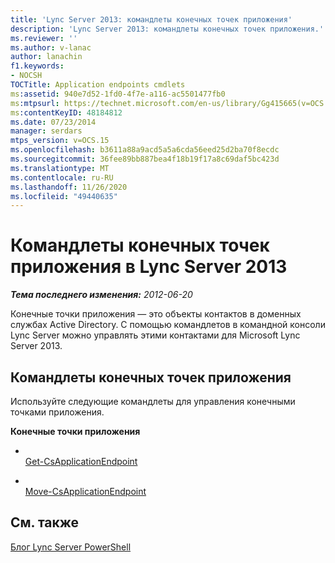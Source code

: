 ```yaml
---
title: 'Lync Server 2013: командлеты конечных точек приложения'
description: 'Lync Server 2013: командлеты конечных точек приложения.'
ms.reviewer: ''
ms.author: v-lanac
author: lanachin
f1.keywords:
- NOCSH
TOCTitle: Application endpoints cmdlets
ms:assetid: 940e7d52-1fd0-4f7e-a116-ac5501477fb0
ms:mtpsurl: https://technet.microsoft.com/en-us/library/Gg415665(v=OCS.15)
ms:contentKeyID: 48184812
ms.date: 07/23/2014
manager: serdars
mtps_version: v=OCS.15
ms.openlocfilehash: b3611a88a9acd5a5a6cda56eed25d2ba70f8ecdc
ms.sourcegitcommit: 36fee89bb887bea4f18b19f17a8c69daf5bc423d
ms.translationtype: MT
ms.contentlocale: ru-RU
ms.lasthandoff: 11/26/2020
ms.locfileid: "49440635"
---
```

# <a name="application-endpoints-cmdlets-in-lync-server-2013"></a>Командлеты конечных точек приложения в Lync Server 2013

<div data-xmlns="http://www.w3.org/1999/xhtml">

<div class="topic" data-xmlns="http://www.w3.org/1999/xhtml" data-msxsl="urn:schemas-microsoft-com:xslt" data-cs="https://msdn.microsoft.com/">

<div data-asp="https://msdn2.microsoft.com/asp">



</div>

<div id="mainSection">

<div id="mainBody">

<span> </span>

_**Тема последнего изменения:** 2012-06-20_

Конечные точки приложения — это объекты контактов в доменных службах Active Directory. С помощью командлетов в командной консоли Lync Server можно управлять этими контактами для Microsoft Lync Server 2013.

<div>

## <a name="application-endpoints-cmdlets"></a>Командлеты конечных точек приложения

Используйте следующие командлеты для управления конечными точками приложения.

**Конечные точки приложения**

  - <span></span>  
    [Get-CsApplicationEndpoint](https://technet.microsoft.com/library/Gg398655(v=OCS.15))

  - <span></span>  
    [Move-CsApplicationEndpoint](https://technet.microsoft.com/library/Gg398188(v=OCS.15))

</div>

<div>

## <a name="see-also"></a>См. также


[Блог Lync Server PowerShell](https://go.microsoft.com/fwlink/p/?linkid=203150)  
  

</div>

</div>

<span> </span>

</div>

</div>

</div>

